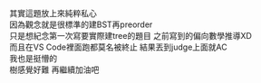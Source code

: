 其實這題放上來純粹私心<br>
因為觀念就是很標準的建BST再preorder<br>
只是想紀念第一次寫要實際建tree的題目 之前寫到的偏向數學推導XD<br>
而且在VS Code裡面跑都莫名被終止 結果丟到judge上面就AC<br>
我也是挺懵的<br>
樹感覺好難 再繼續加油吧<br>
